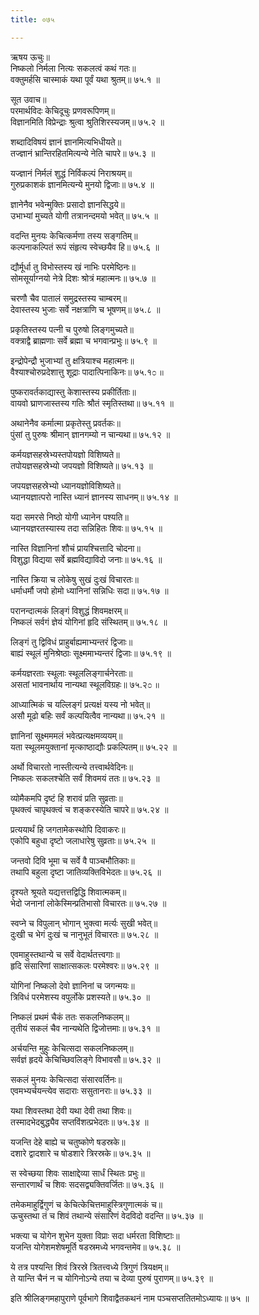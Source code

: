 ```yaml
---
title: ०७५

---
```

ऋषय ऊचुः॥  
निष्कलो निर्मला नित्यः सकलत्वं कथं गतः॥  
वक्तुमर्हसि चास्माकं यथा पूर्वं यथा श्रुतम्॥ ७५.१ ॥  
  
सूत उवाच॥  
परमार्थविदः केचिदूचुः प्रणवरूपिणम्॥  
विज्ञानमिति विप्रेन्द्राः श्रुत्वा श्रुतिशिरस्यजम्॥ ७५.२ ॥  
  
शब्दादिविषयं ज्ञानं ज्ञानमित्यभिधीयते॥  
तज्ज्ञानं भ्रान्तिरहितमित्यन्ये नेति चापरे॥ ७५.३ ॥  
  
यज्ज्ञानं निर्मलं शुद्धं निर्विकल्पं निराश्रयम्॥  
गुरुप्रकाशकं ज्ञानमित्यन्ये मुनयो द्विजाः॥ ७५.४ ॥  
  
ज्ञानेनैव भवेन्मुक्तिः प्रसादो ज्ञानसिद्धये॥  
उभाभ्यां मुच्यते योगी तत्रानन्दमयो भवेत्॥ ७५.५ ॥  
  
वदन्ति मुनयः केचित्कर्मणा तस्य सङ्गतिम्॥  
कल्पनाकल्पितं रूपं संहृत्य स्वेच्छयैव हि॥ ७५.६ ॥  
  
द्यौर्मूर्धा तु विभोस्तस्य खं नाभिः परमेष्ठिनः॥  
सोमसूर्याग्नयो नेत्रे दिशः श्रोत्रं महात्मनः॥ ७५.७ ॥  
  
चरणौ चैव पातालं समुद्रस्तस्य चाम्बरम्॥  
देवास्तस्य भुजाः सर्वे नक्षत्राणि च भूषणम्॥ ७५.८ ॥  
  
प्रकृतिस्तस्य पत्नी च पुरुषो लिङ्गमुच्यते॥  
वक्त्राद्वै ब्राह्मणाः सर्वे ब्रह्मा च भगवान्प्रभुः॥ ७५.९ ॥  
  
इन्द्रोपेन्द्रौ भुजाभ्यां तु क्षत्रियाश्च महात्मनः॥  
वैश्याश्चोरुप्रदेशात्तु शूद्राः पादात्पिनाकिनः॥ ७५.१೦ ॥  
  
पुष्करावर्तकाद्यास्तु केशास्तस्य प्रकीर्तिताः॥  
वायवो घ्राणजास्तस्य गतिः श्रौतं स्मृतिस्तथा॥ ७५.११ ॥  
  
अथानेनैव कर्मात्मा प्रकृतेस्तु प्रवर्तकः॥  
पुंसां तु पुरुषः श्रीमान् ज्ञानगम्यो न चान्यथा॥ ७५.१२ ॥  
  
कर्मयज्ञसहस्रेभ्यस्तपोयज्ञो विशिष्यते॥  
तपोयज्ञसहस्रेभ्यो जपयज्ञो विशिष्यते॥ ७५.१३ ॥  
  
जपयज्ञसहस्रेभ्यो ध्यानयज्ञोविशिष्यते॥  
ध्यानयज्ञात्परो नास्ति ध्यानं ज्ञानस्य साधनम्॥ ७५.१४ ॥  
  
यदा समरसे निष्ठो योगी ध्यानेन पश्यति॥  
ध्यानयज्ञरतस्यास्य तदा सन्निहितः शिवः॥ ७५.१५ ॥  
  
नास्ति विज्ञानिनां शौचं प्रायश्चित्तादि चोदना॥  
विशुद्धा विद्यया सर्वे ब्रह्मविद्याविदो जनाः॥ ७५.१६ ॥  
  
नास्ति क्रिया च लोकेषु सुखं दुःखं विचारतः॥  
धर्माधर्मौ जपो होमो ध्यानिनां सन्निधिः सदा॥ ७५.१७ ॥  
  
परानन्दात्मकं लिङ्गं विशुद्धं शिवमक्षरम्॥  
निष्कलं सर्वगं ज्ञेयं योगिनां हृदि संस्थितम्॥ ७५.१८ ॥  
  
लिङ्गं तु द्विविधं प्राहुर्बाह्यमाभ्यन्तरं द्विजाः॥  
बाह्यं स्थूलं मुनिश्रेष्ठाः सूक्ष्ममाभ्यन्तरं द्विजाः॥ ७५.१९ ॥  
  
कर्मयज्ञरताः स्थूलाः स्थूललिङ्गार्चनेरताः॥  
असतां भावनार्थाय नान्यथा स्थूलविग्रहः॥ ७५.२೦ ॥  
  
आध्यात्मिकं च यल्लिङ्गं प्रत्यक्षं यस्य नो भवेत्॥  
असौ मूढो बहिः सर्वं कल्पयित्वैव नान्यथा॥ ७५.२१ ॥  
  
ज्ञानिनां सूक्ष्मममलं भवेत्प्रत्यक्षमव्ययम्॥  
यता स्थूलमयुक्तानां मृत्काष्ठाद्यौः प्रकल्पितम्॥ ७५.२२ ॥  
  
अर्थो विचारतो नास्तीत्यन्ये तत्त्वार्थवेदिनः॥  
निष्कलः सकलश्चेति सर्वं शिवमयं ततः॥ ७५.२३ ॥  
  
व्योमैकमपि दृष्टं हि शरावं प्रति सुव्रताः॥  
पृथक्त्वं चापृथक्त्वं च शङ्करस्येति चापरे॥ ७५.२४ ॥  
  
प्रत्ययार्थं हि जगतामेकस्थोपि दिवाकरः॥  
एकोपि बहुधा दृष्टो जलाधारेषु सुव्रताः॥ ७५.२५ ॥  
  
जन्तवो दिवि भूमा च सर्वे वै पाञ्चभौतिकाः॥  
तथापि बहुला दृष्टा जातिव्यक्तिविभेदतः॥ ७५.२६ ॥  
  
दृश्यते श्रूयते यद्यत्तत्तद्विद्धि शिवात्मकम्॥  
भेदो जनानां लोकेस्मिन्प्रतिभासो विचारतः॥ ७५.२७ ॥  
  
स्वप्ने च विपुलान् भोगान् भुक्त्वा मर्त्यः सुखी भवेत्॥  
दुःखी च भेगं दुःखं च नानुभूतं विचारतः॥ ७५.२८ ॥  
  
एवमाहुस्तथान्ये च सर्वे वेदार्थतत्त्वगाः॥  
हृदि संसारिणां साक्षात्सकलः परमेश्वरः॥ ७५.२९ ॥  
  
योगिनां निष्कलो देवो ज्ञानिनां च जगन्मयः॥  
त्रिविधं परमेशस्य वपुर्लोके प्रशस्यते॥ ७५.३० ॥  
  
निष्कलं प्रथमं चैकं ततः सकलनिष्कलम्॥  
तृतीयं सकलं चैव नान्यथेति द्विजोत्तमाः॥ ७५.३१ ॥  
  
अर्चयन्ति मुहुः केचित्सदा सकलनिष्कलम्॥  
सर्वज्ञं हृदये केचिच्छिवलिङ्गे विभावसौ॥ ७५.३२ ॥  
  
सकलं मुनयः केचित्सदा संसारवर्तिनः॥  
एवमभ्यर्चयन्त्येव सदाराः ससुतानराः॥ ७५.३३ ॥  
  
यथा शिवस्तथा देवी यथा देवी तथा शिवः॥  
तस्मादभेदबुद्ध्यैव सप्तविंशत्प्रभेदतः॥ ७५.३४ ॥  
  
यजन्ति देहे बाह्ये च चतुष्कोणे षडस्रके॥  
दशारे द्वादशारे च षोडशारे त्रिरस्रके॥ ७५.३५ ॥  
  
स स्वेच्छया शिवः साक्षाद्देव्या सार्धं स्थितः प्रभुः॥  
सन्तारणार्थं च शिवः सदसद्व्यक्तिवर्जितः॥ ७५.३६ ॥  
  
तमेकमाहुर्द्विगुणं च केचित्केचित्तमाहुस्त्रिगुणात्मकं च॥  
ऊचुस्तथा तं च शिवं तथान्ये संसारिणं वेदविदो वदन्ति॥ ७५.३७ ॥  
  
भक्त्या च योगेन शुभेन युक्ता विप्राः सदा धर्मरता विशिष्टाः॥  
यजन्ति योगेशमशेषमूर्ति षडस्रमध्ये भगवन्तमेव॥ ७५.३८ ॥  
  
ये तत्र पश्यन्ति शिवं त्रिरस्रे त्रितत्त्वध्ये त्रिगुणं त्रियक्षम्॥  
ते यान्ति चैनं न च योगिनोऽन्ये तया च देव्या पुरुषं पुराणम्॥ ७५.३९ ॥  
  
इति श्रीलिङ्गमहापुराणे पूर्वभागे शिवाद्वैतकथनं नाम पञ्चसप्ततितमोऽध्यायः॥ ७५ ॥
